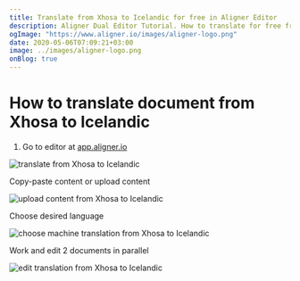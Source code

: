 ```yaml
---
title: Translate from Xhosa to Icelandic for free in Aligner Editor
description: Aligner Dual Editor Tutorial. How to translate for free from Xhosa to Icelandic. Aligner is multilingual document management platform. 
ogImage: "https://www.aligner.io/images/aligner-logo.png"
date: 2020-05-06T07:09:21+03:00
image: ../images/aligner-logo.png
onBlog: true
---
```


# How to translate document from Xhosa to Icelandic

1. Go to editor at [app.aligner.io](https://app.aligner.io "Aligner App web page")

![translate from Xhosa to Icelandic](../aligner-blank-editor.png "translate from Xhosa to Icelandic")

Copy-paste content or upload content

![upload content from Xhosa to Icelandic](../aligner-uploaded-document.png "upload content from Xhosa to Icelandic")

Choose desired language

![choose machine translation from Xhosa to Icelandic](../aligner-language-dropdown.png "choose machine translation from Xhosa to Icelandic")

Work and edit 2 documents in parallel

![edit translation from Xhosa to Icelandic](../aligner-double-sitded-editor.png "edit translation from Xhosa to Icelandic")

